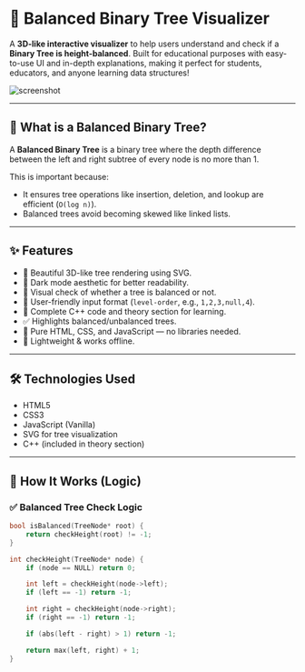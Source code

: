 # 🌳 Balanced Binary Tree Visualizer

A **3D-like interactive visualizer** to help users understand and check if a **Binary Tree is height-balanced**. Built for educational purposes with easy-to-use UI and in-depth explanations, making it perfect for students, educators, and anyone learning data structures!

![screenshot](./preview.png) <!-- Optional: Add a screenshot of your app -->

---

## 📌 What is a Balanced Binary Tree?

A **Balanced Binary Tree** is a binary tree where the depth difference between the left and right subtree of every node is no more than 1.

This is important because:
- It ensures tree operations like insertion, deletion, and lookup are efficient (`O(log n)`).
- Balanced trees avoid becoming skewed like linked lists.

---

## ✨ Features

- 🎨 Beautiful 3D-like tree rendering using SVG.
- 🌙 Dark mode aesthetic for better readability.
- 🧠 Visual check of whether a tree is balanced or not.
- 🧾 User-friendly input format (`level-order`, e.g., `1,2,3,null,4`).
- 📘 Complete C++ code and theory section for learning.
- ✅ Highlights balanced/unbalanced trees.
- 🧰 Pure HTML, CSS, and JavaScript — no libraries needed.
- 💾 Lightweight & works offline.

---

## 🛠️ Technologies Used

- HTML5
- CSS3
- JavaScript (Vanilla)
- SVG for tree visualization
- C++ (included in theory section)

---

## 🧠 How It Works (Logic)

### ✅ Balanced Tree Check Logic

```cpp
bool isBalanced(TreeNode* root) {
    return checkHeight(root) != -1;
}

int checkHeight(TreeNode* node) {
    if (node == NULL) return 0;

    int left = checkHeight(node->left);
    if (left == -1) return -1;

    int right = checkHeight(node->right);
    if (right == -1) return -1;

    if (abs(left - right) > 1) return -1;

    return max(left, right) + 1;
}
